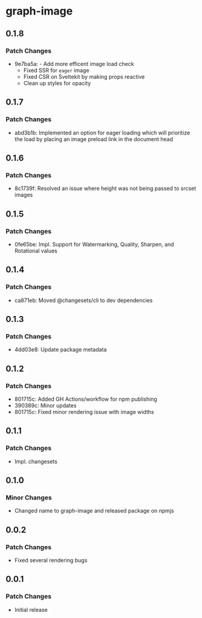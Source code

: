 # graph-image

## 0.1.8

### Patch Changes

- 9e7ba5a: - Add more efficent image load check
  - Fixed SSR for `eager` image
  - Fixed CSR on Sveltekit by making props reactive
  - Clean up styles for opacity

## 0.1.7

### Patch Changes

- abd3b1b: Implemented an option for eager loading which will prioritize the load by placing an image preload link in the document head

## 0.1.6

### Patch Changes

- 8c1739f: Resolved an issue where height was not being passed to srcset images

## 0.1.5

### Patch Changes

- 0fe65be: Impl. Support for Watermarking, Quality, Sharpen, and Rotational values

## 0.1.4

### Patch Changes

- ca871eb: Moved @changesets/cli to dev dependencies

## 0.1.3

### Patch Changes

- 4dd03e8: Update package metadata

## 0.1.2

### Patch Changes

- 801715c: Added GH Actions/workflow for npm publishing
- 390389c: Minor updates
- 801715c: Fixed minor rendering issue with image widths

## 0.1.1

### Patch Changes

- Impl. changesets

## 0.1.0

### Minor Changes

- Changed name to graph-image and released package on npmjs

## 0.0.2

### Patch Changes

- Fixed several rendering bugs

## 0.0.1

### Patch Changes

- Initial release
